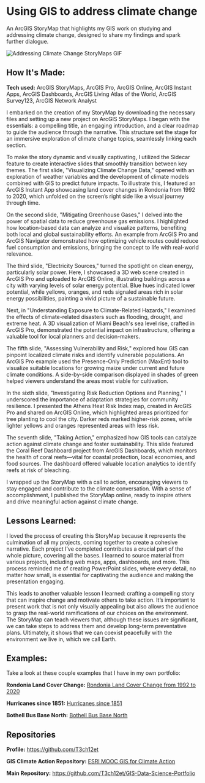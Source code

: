 # Using GIS to address climate change
An ArcGIS StoryMap that highlights my GIS work on studying and addressing climate change, designed to share my findings and spark further dialogue.

<img alt = "Addressing Climate Change StoryMaps GIF" img src="./Using GIS to address climate change - Google Chrome 2024-06-13 21-22-08.gif"/>

## How It's Made:

**Tech used:** ArcGIS StoryMaps, ArcGIS Pro, ArcGIS Online, ArcGIS Instant Apps, ArcGIS Dashboards, ArcGIS Living Atlas of the World, ArcGIS Survey123, ArcGIS Network Analyst

I embarked on the creation of my StoryMap by downloading the necessary files and setting up a new project on ArcGIS StoryMaps. I began with the essentials: a compelling title, an engaging introduction, and a clear roadmap to guide the audience through the narrative. This structure set the stage for an immersive exploration of climate change topics, seamlessly linking each section.

To make the story dynamic and visually captivating, I utilized the Sidecar feature to create interactive slides that smoothly transition between key themes. The first slide, "Visualizing Climate Change Data," opened with an exploration of weather variables and the development of climate models combined with GIS to predict future impacts. To illustrate this, I featured an ArcGIS Instant App showcasing land cover changes in Rondonia from 1992 to 2020, which unfolded on the screen’s right side like a visual journey through time.

On the second slide, "Mitigating Greenhouse Gases," I delved into the power of spatial data to reduce greenhouse gas emissions. I highlighted how location-based data can analyze and visualize patterns, benefiting both local and global sustainability efforts. An example from ArcGIS Pro and ArcGIS Navigator demonstrated how optimizing vehicle routes could reduce fuel consumption and emissions, bringing the concept to life with real-world relevance.

The third slide, "Electricity Sources," turned the spotlight on clean energy, particularly solar power. Here, I showcased a 3D web scene created in ArcGIS Pro and uploaded to ArcGIS Online, illustrating buildings across a city with varying levels of solar energy potential. Blue hues indicated lower potential, while yellows, oranges, and reds signaled areas rich in solar energy possibilities, painting a vivid picture of a sustainable future.

Next, in "Understanding Exposure to Climate-Related Hazards," I examined the effects of climate-related disasters such as flooding, drought, and extreme heat. A 3D visualization of Miami Beach's sea level rise, crafted in ArcGIS Pro, demonstrated the potential impact on infrastructure, offering a valuable tool for local planners and decision-makers.

The fifth slide, "Assessing Vulnerability and Risk," explored how GIS can pinpoint localized climate risks and identify vulnerable populations. An ArcGIS Pro example used the Presence-Only Prediction (MaxEnt) tool to visualize suitable locations for growing maize under current and future climate conditions. A side-by-side comparison displayed in shades of green helped viewers understand the areas most viable for cultivation.

In the sixth slide, "Investigating Risk Reduction Options and Planning," I underscored the importance of adaptation strategies for community resilience. I presented the Athens Heat Risk Index map, created in ArcGIS Pro and shared on ArcGIS Online, which highlighted areas prioritized for tree planting to cool the city. Darker reds marked higher-risk zones, while lighter yellows and oranges represented areas with less risk.

The seventh slide, "Taking Action," emphasized how GIS tools can catalyze action against climate change and foster sustainability. This slide featured the Coral Reef Dashboard project from ArcGIS Dashboards, which monitors the health of coral reefs—vital for coastal protection, local economies, and food sources. The dashboard offered valuable location analytics to identify reefs at risk of bleaching.

I wrapped up the StoryMap with a call to action, encouraging viewers to stay engaged and contribute to the climate conversation. With a sense of accomplishment, I published the StoryMap online, ready to inspire others and drive meaningful action against climate change.

## Lessons Learned:

I loved the process of creating this StoryMap because it represents the culmination of all my projects, coming together to create a cohesive narrative. Each project I’ve completed contributes a crucial part of the whole picture, covering all the bases. I learned to source material from various projects, including web maps, apps, dashboards, and more. This process reminded me of creating PowerPoint slides, where every detail, no matter how small, is essential for captivating the audience and making the presentation engaging.

This leads to another valuable lesson I learned: crafting a compelling story that can inspire change and motivate others to take action. It’s important to present work that is not only visually appealing but also allows the audience to grasp the real-world ramifications of our choices on the environment. The StoryMap can teach viewers that, although these issues are significant, we can take steps to address them and develop long-term preventative plans. Ultimately, it shows that we can coexist peacefully with the environment we live in, which we call Earth.

## Examples:
Take a look at these couple examples that I have in my own portfolio:

**Rondonia Land Cover Change:** [Rondonia Land Cover Change from 1992 to 2020](https://github.com/T3ch12et/GIS-Data-Science-Portfolio/tree/main/ESRI-MOOC-GIS-for-Climate-Action/Rondonia-Land-Cover-Change)

**Hurricanes since 1851:** [Hurricanes since 1851](https://github.com/T3ch12et/GIS-Data-Science-Portfolio/tree/main/ESRI-MOOC-Cartography/Hurricanes-since-1851)

**Bothell Bus Base North:** [Bothell Bus Base North](https://github.com/T3ch12et/GIS-Data-Science-Portfolio/tree/main/Furtado-and-Associates-Projects/Bothell%20Bus%20Base%20North)

## Repositories
**Profile:** https://github.com/T3ch12et

**GIS Climate Action Repository:** [ESRI MOOC GIS for Climate Action](https://github.com/T3ch12et/GIS-Data-Science-Portfolio/tree/main/ESRI-MOOC-GIS-for-Climate-Action)

**Main Repository:** https://github.com/T3ch12et/GIS-Data-Science-Portfolio
